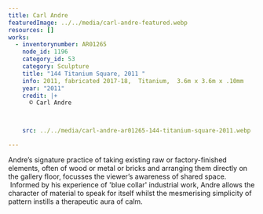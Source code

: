 ```yaml
---
title: Carl Andre
featuredImage: ../../media/carl-andre-featured.webp
resources: []
works:
  - inventorynumber: AR01265
    node_id: 1196
    category_id: 53
    category: Sculpture
    title: "144 Titanium Square, 2011 "
    info: 2011, fabricated 2017-18,  Titanium,  3.6m x 3.6m x .10mm
    year: "2011"
    credit: |+
      © Carl Andre



    src: ../../media/carl-andre-ar01265-144-titanium-square-2011.webp

---
```


Andre’s signature practice of taking existing raw or factory-finished elements, often of wood or metal or bricks and arranging them directly on the gallery floor, focusses the viewer’s awareness of shared space.  Informed by his experience of 'blue collar' industrial work, Andre allows the character of material to speak for itself whilst the mesmerising simplicity of pattern instills a therapeutic aura of calm.